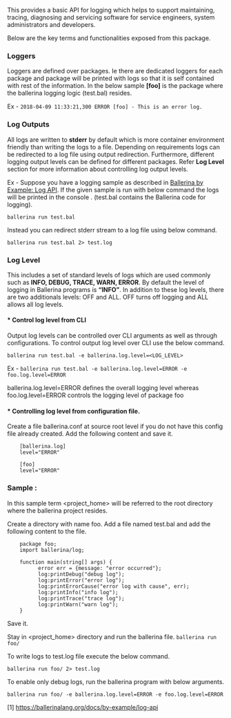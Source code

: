 
This provides a basic API for logging which helps to support maintaining,  tracing, diagnosing and servicing software for service engineers, system administrators and developers. 

Below are the key terms and functionalities exposed from this package.

### Loggers 

Loggers are defined over packages. Ie there are dedicated loggers for each package and package will be printed with logs so that it is self contained with rest of the information.  In the below sample **[foo]** is the package where the ballerina logging logic (test.bal) resides.

Ex - ```2018-04-09 11:33:21,300 ERROR [foo] - This is an error log.```


### Log Outputs 

All logs are written to **stderr** by default which is more container environment friendly than writing the logs to a file. Depending on requirements logs can be redirected to a log file using output redirection. Furthermore, different logging output levels can be defined for different packages. Refer **Log Level** section for more information about controlling log output levels.

Ex - Suppose you have a logging sample as described in [Ballerina by Example: Log API](https://ballerinalang.org/docs/by-example/log-api). If the given sample is run with below command the logs will be printed in the console . (test.bal contains   the Ballerina code for logging).

```ballerina run test.bal```

Instead you can redirect stderr stream to a log file using below command. 

```ballerina run test.bal 2> test.log```


### Log Level

 This includes a set of standard levels of logs which are used commonly such as **INFO, DEBUG, TRACE, WARN, ERROR**. By default the level of logging in Ballerina programs is **“INFO”**. In addition to these log levels, there are two additionals levels: OFF and ALL. OFF turns off logging and ALL allows all log levels. 


#### * Control log level from CLI

Output log levels can be controlled over CLI arguments as well as through configurations. To control output log level over CLI use the below command.

```ballerina run test.bal -e ballerina.log.level=<LOG_LEVEL>```

Ex - ```ballerina run test.bal -e ballerina.log.level=ERROR -e foo.log.level=ERROR```

ballerina.log.level=ERROR defines the overall logging level whereas foo.log.level=ERROR controls the logging level of package foo

#### * Controlling log level from configuration file. 

Create a file ballerina.conf at source root level if you do not have this config file already created. Add the following content and save it.
```
	[ballerina.log]
	level="ERROR"

	[foo]
	level="ERROR"
```

### Sample : 

In this sample term <project_home> will be referred to the root directory where the ballerina project resides.

Create a directory with name foo.
Add a file named test.bal and add the following content to the file.
```ballerina
	package foo;
	import ballerina/log;

	function main(string[] args) {
    	  error err = {message: "error occurred"};
    	  log:printDebug("debug log");
    	  log:printError("error log");
    	  log:printErrorCause("error log with cause", err);
    	  log:printInfo("info log");
    	  log:printTrace("trace log");
    	  log:printWarn("warn log");		
	}
```
  Save it.

Stay in <project_home> directory and run the ballerina file.
  ```ballerina run foo/ ```

To write logs to test.log file execute the below command.

```ballerina run foo/ 2> test.log```

To enable only debug logs, run the ballerina program with below arguments.

```ballerina run foo/ -e ballerina.log.level=ERROR -e foo.log.level=ERROR ```

		
[1] https://ballerinalang.org/docs/by-example/log-api

